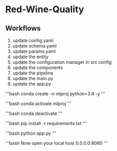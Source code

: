 # Red-Wine-Quality


## Workflows
1. update config.yaml
2. update schema.yaml
3. update params.yaml
4. update the entity
5. update the configuration manager in src config
6. update the components
7. update the pipeline
8. update the main.py
9. update the app.py


'''bash
 conda create -n mlproj python=3.8 -y
'''

'''bash
conda activate mlproj
'''

'''bash
    conda deactivate
'''

'''bash
    pip install -r requirements.txt
'''

'''bash
    python app.py
'''

'''bash 
    Now open your local host 0.0.0.0:8080
'''

